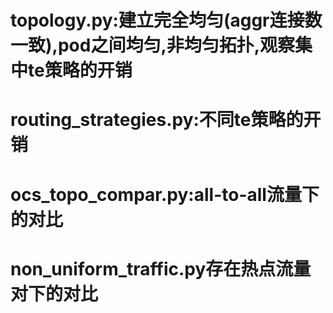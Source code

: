 
# topology.py:建立完全均匀(aggr连接数一致),pod之间均匀,非均匀拓扑,观察集中te策略的开销

# routing_strategies.py:不同te策略的开销
# ocs_topo_compar.py:all-to-all流量下的对比
# non_uniform_traffic.py存在热点流量对下的对比


